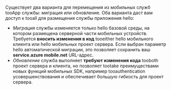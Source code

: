 Существует два варианта для перемещения из мобильных служб tooApp службы: миграция или обновление. Оба варианта даст вам доступ к tooall для размещения службы приложения hello:

* *Миграция* службы изменяется только hello базовой среды, на котором размещена серверной части мобильных устройств. Требуется **вносить изменения в код** tooeither hello мобильного клиента или hello мобильных проект сервера. Если выбран параметр hello автоматической миграции, это позволяет сохранить ваш **service.azure mobile.net** URL-адрес. 
* *Обновление* служба выполняет **требуют изменения кода** tooboth проект сервера и клиента, но позволяет tootake преимуществами новых функций мобильных SDK, например tooauthentication усовершенствования и обеспечивает большую гибкость для проект сервера. 

